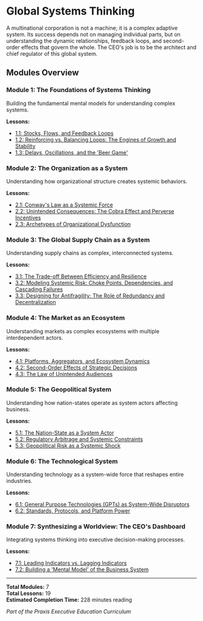 # Global Systems Thinking

A multinational corporation is not a machine; it is a complex adaptive system. Its success depends not on managing individual parts, but on understanding the dynamic relationships, feedback loops, and second-order effects that govern the whole. The CEO's job is to be the architect and chief regulator of this global system.

## Modules Overview


### Module 1: The Foundations of Systems Thinking

Building the fundamental mental models for understanding complex systems.

**Lessons:**
- [1.1: Stocks, Flows, and Feedback Loops](./foundations-systems-thinking/stocks-flows-feedback.md)
- [1.2: Reinforcing vs. Balancing Loops: The Engines of Growth and Stability](./foundations-systems-thinking/reinforcing-vs-balancing.md)
- [1.3: Delays, Oscillations, and the 'Beer Game'](./foundations-systems-thinking/delays-oscillations-beer-game.md)


### Module 2: The Organization as a System

Understanding how organizational structure creates systemic behaviors.

**Lessons:**
- [2.1: Conway's Law as a Systemic Force](./organization-as-system/conways-law.md)
- [2.2: Unintended Consequences: The Cobra Effect and Perverse Incentives](./organization-as-system/unintended-consequences.md)
- [2.3: Archetypes of Organizational Dysfunction](./organization-as-system/organizational-dysfunction-archetypes.md)


### Module 3: The Global Supply Chain as a System

Understanding supply chains as complex, interconnected systems.

**Lessons:**
- [3.1: The Trade-off Between Efficiency and Resilience](./global-supply-chain-system/efficiency-vs-resilience.md)
- [3.2: Modeling Systemic Risk: Choke Points, Dependencies, and Cascading Failures](./global-supply-chain-system/modeling-systemic-risk.md)
- [3.3: Designing for Antifragility: The Role of Redundancy and Decentralization](./global-supply-chain-system/designing-antifragility.md)


### Module 4: The Market as an Ecosystem

Understanding markets as complex ecosystems with multiple interdependent actors.

**Lessons:**
- [4.1: Platforms, Aggregators, and Ecosystem Dynamics](./market-as-ecosystem/platforms-aggregators-ecosystem.md)
- [4.2: Second-Order Effects of Strategic Decisions](./market-as-ecosystem/second-order-effects-decisions.md)
- [4.3: The Law of Unintended Audiences](./market-as-ecosystem/unintended-audiences.md)


### Module 5: The Geopolitical System

Understanding how nation-states operate as system actors affecting business.

**Lessons:**
- [5.1: The Nation-State as a System Actor](./geopolitical-system/nation-state-system-actor.md)
- [5.2: Regulatory Arbitrage and Systemic Constraints](./geopolitical-system/regulatory-arbitrage.md)
- [5.3: Geopolitical Risk as a Systemic Shock](./geopolitical-system/geopolitical-risk-shock.md)


### Module 6: The Technological System

Understanding technology as a system-wide force that reshapes entire industries.

**Lessons:**
- [6.1: General Purpose Technologies (GPTs) as System-Wide Disruptors](./technological-system/general-purpose-technologies.md)
- [6.2: Standards, Protocols, and Platform Power](./technological-system/standards-protocols-platform-power.md)


### Module 7: Synthesizing a Worldview: The CEO's Dashboard

Integrating systems thinking into executive decision-making processes.

**Lessons:**
- [7.1: Leading Indicators vs. Lagging Indicators](./synthesizing-worldview/leading-vs-lagging-indicators.md)
- [7.2: Building a 'Mental Model' of the Business System](./synthesizing-worldview/building-mental-model.md)


---

**Total Modules:** 7  
**Total Lessons:** 19  
**Estimated Completion Time:** 228 minutes reading

*Part of the Praxis Executive Education Curriculum*
